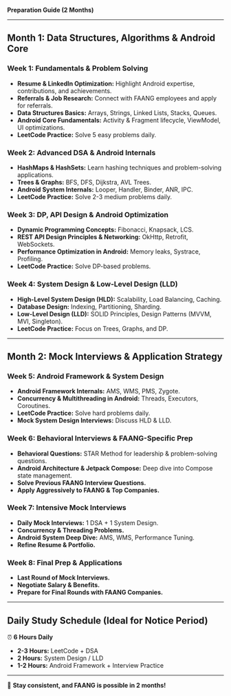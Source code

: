 **Preparation Guide (2 Months)**

---

## **Month 1: Data Structures, Algorithms & Android Core**

### **Week 1: Fundamentals & Problem Solving**
- **Resume & LinkedIn Optimization:** Highlight Android expertise, contributions, and achievements.
- **Referrals & Job Research:** Connect with FAANG employees and apply for referrals.
- **Data Structures Basics:** Arrays, Strings, Linked Lists, Stacks, Queues.
- **Android Core Fundamentals:** Activity & Fragment lifecycle, ViewModel, UI optimizations.
- **LeetCode Practice:** Solve 5 easy problems daily.

### **Week 2: Advanced DSA & Android Internals**
- **HashMaps & HashSets:** Learn hashing techniques and problem-solving applications.
- **Trees & Graphs:** BFS, DFS, Dijkstra, AVL Trees.
- **Android System Internals:** Looper, Handler, Binder, ANR, IPC.
- **LeetCode Practice:** Solve 2-3 medium problems daily.

### **Week 3: DP, API Design & Android Optimization**
- **Dynamic Programming Concepts:** Fibonacci, Knapsack, LCS.
- **REST API Design Principles & Networking:** OkHttp, Retrofit, WebSockets.
- **Performance Optimization in Android:** Memory leaks, Systrace, Profiling.
- **LeetCode Practice:** Solve DP-based problems.

### **Week 4: System Design & Low-Level Design (LLD)**
- **High-Level System Design (HLD):** Scalability, Load Balancing, Caching.
- **Database Design:** Indexing, Partitioning, Sharding.
- **Low-Level Design (LLD):** SOLID Principles, Design Patterns (MVVM, MVI, Singleton).
- **LeetCode Practice:** Focus on Trees, Graphs, and DP.

---

## **Month 2: Mock Interviews & Application Strategy**

### **Week 5: Android Framework & System Design**
- **Android Framework Internals:** AMS, WMS, PMS, Zygote.
- **Concurrency & Multithreading in Android:** Threads, Executors, Coroutines.
- **LeetCode Practice:** Solve hard problems daily.
- **Mock System Design Interviews:** Discuss HLD & LLD.

### **Week 6: Behavioral Interviews & FAANG-Specific Prep**
- **Behavioral Questions:** STAR Method for leadership & problem-solving questions.
- **Android Architecture & Jetpack Compose:** Deep dive into Compose state management.
- **Solve Previous FAANG Interview Questions.**
- **Apply Aggressively to FAANG & Top Companies.**

### **Week 7: Intensive Mock Interviews**
- **Daily Mock Interviews:** 1 DSA + 1 System Design.
- **Concurrency & Threading Problems.**
- **Android System Deep Dive:** AMS, WMS, Performance Tuning.
- **Refine Resume & Portfolio.**

### **Week 8: Final Prep & Applications**
- **Last Round of Mock Interviews.**
- **Negotiate Salary & Benefits.**
- **Prepare for Final Rounds with FAANG Companies.**

---

## **Daily Study Schedule (Ideal for Notice Period)**

⏰ **6 Hours Daily**
- **2-3 Hours:** LeetCode + DSA
- **2 Hours:** System Design / LLD
- **1-2 Hours:** Android Framework + Interview Practice

---

🚀 **Stay consistent, and FAANG is possible in 2 months!**

